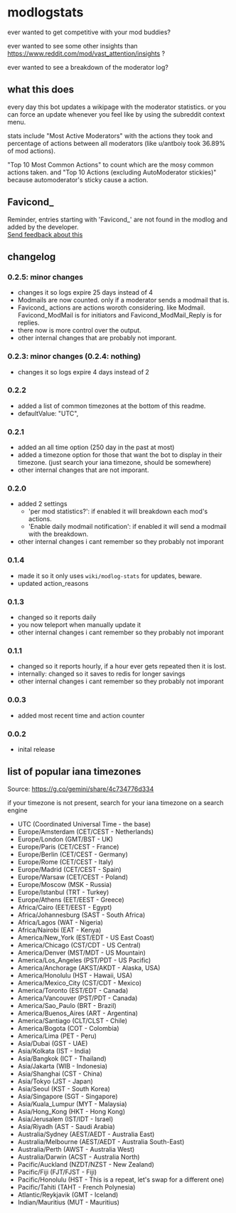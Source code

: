# modlogstats

ever wanted to get competitive with your mod buddies?

ever wanted to see some other insights than https://www.reddit.com/mod/vast_attention/insights ?

ever wanted to see a breakdown of the moderator log?

## what this does

every day this bot updates a wikipage with the moderator statistics.
or you can force an update whenever you feel like by using the subreddit context menu.

stats include "Most Active Moderators" with the actions they took and percentage of actions between all moderators (like u/antboiy took 36.89% of mod actions).

"Top 10 Most Common Actions" to count which are the mosy common actions taken.
and "Top 10 Actions (excluding AutoModerator stickies)" because automoderator's sticky cause a action.

## Favicond_

Reminder, entries starting with 'Favicond\_' are not found in the modlog and added by the developer.  
[Send feedback about this](https://www.reddit.com/message/compose/?to=antboiy&subject=modlogstats+feedbnack)

## changelog

###  0.2.5: minor changes

- changes it so logs expire 25 days instead of 4
- Modmails are now counted. only if a moderator sends a modmail that is.
- Favicond\_ actions are actions woroth considering. like Modmail. Favicond\_ModMail is for initiators and Favicond\_ModMail\_Reply is for replies.
- there now is more control over the output.
- other internal changes that are probably not imporant.

###  0.2.3: minor changes (0.2.4: nothing)

- changes it so logs expire 4 days instead of 2

###  0.2.2

- added a list of common timezones at the bottom of this readme.
- defaultValue: "UTC",

###  0.2.1

- added an all time option (250 day in the past at most)
- added a timezone option for those that want the bot to display in their timezone.
  (just search your iana timezone, should be somewhere)
- other internal changes that are not imporant.

###  0.2.0

- added 2 settings
  - 'per mod statistics?': if enabled it will breakdown each mod's actions.
  - 'Enable daily modmail notification': if enabled it will send a modmail with the breakdown.
- other internal changes i cant remember so they probably not imporant

###  0.1.4

- made it so it only uses `wiki/modlog-stats` for updates, beware.
- updated action_reasons

###  0.1.3

- changed so it reports daily
- you now teleport when manually update it
- other internal changes i cant remember so they probably not imporant

###  0.1.1

- changed so it reports hourly, if a hour ever gets repeated then it is lost.
- internally: changed so it saves to redis for longer savings
- other internal changes i cant remember so they probably not imporant

### 0.0.3

- added most recent time and action counter

### 0.0.2

- inital release

## list of popular iana timezones

Source: https://g.co/gemini/share/4c734776d334

if your timezone is not present, search for your iana timezone on a search engine

- UTC (Coordinated Universal Time - the base)
- Europe/Amsterdam (CET/CEST - Netherlands)
- Europe/London (GMT/BST - UK)
- Europe/Paris (CET/CEST - France)
- Europe/Berlin (CET/CEST - Germany)
- Europe/Rome (CET/CEST - Italy)
- Europe/Madrid (CET/CEST - Spain)
- Europe/Warsaw (CET/CEST - Poland)
- Europe/Moscow (MSK - Russia)
- Europe/Istanbul (TRT - Turkey)
- Europe/Athens (EET/EEST - Greece)
- Africa/Cairo (EET/EEST - Egypt)
- Africa/Johannesburg (SAST - South Africa)
- Africa/Lagos (WAT - Nigeria)
- Africa/Nairobi (EAT - Kenya)
- America/New_York (EST/EDT - US East Coast)
- America/Chicago (CST/CDT - US Central)
- America/Denver (MST/MDT - US Mountain)
- America/Los_Angeles (PST/PDT - US Pacific)
- America/Anchorage (AKST/AKDT - Alaska, USA)
- America/Honolulu (HST - Hawaii, USA)
- America/Mexico_City (CST/CDT - Mexico)
- America/Toronto (EST/EDT - Canada)
- America/Vancouver (PST/PDT - Canada)
- America/Sao_Paulo (BRT - Brazil)
- America/Buenos_Aires (ART - Argentina)
- America/Santiago (CLT/CLST - Chile)
- America/Bogota (COT - Colombia)
- America/Lima (PET - Peru)
- Asia/Dubai (GST - UAE)
- Asia/Kolkata (IST - India)
- Asia/Bangkok (ICT - Thailand)
- Asia/Jakarta (WIB - Indonesia)
- Asia/Shanghai (CST - China)
- Asia/Tokyo (JST - Japan)
- Asia/Seoul (KST - South Korea)
- Asia/Singapore (SGT - Singapore)
- Asia/Kuala_Lumpur (MYT - Malaysia)
- Asia/Hong_Kong (HKT - Hong Kong)
- Asia/Jerusalem (IST/IDT - Israel)
- Asia/Riyadh (AST - Saudi Arabia)
- Australia/Sydney (AEST/AEDT - Australia East)
- Australia/Melbourne (AEST/AEDT - Australia South-East)
- Australia/Perth (AWST - Australia West)
- Australia/Darwin (ACST - Australia North)
- Pacific/Auckland (NZDT/NZST - New Zealand)
- Pacific/Fiji (FJT/FJST - Fiji)
- Pacific/Honolulu (HST - This is a repeat, let's swap for a different one)
- Pacific/Tahiti (TAHT - French Polynesia)
- Atlantic/Reykjavik (GMT - Iceland)
- Indian/Mauritius (MUT - Mauritius)
